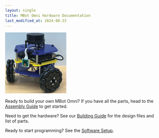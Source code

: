 ```yaml
---
layout: single
title: MBot Omni Hardware Documentation
last_modified_at: 2024-08-23
---
```


<a class="image-link">
  <img src="/assets/images/mbotomniHeadShot.png" alt="" style="max-width:200px;" class="align-center"/>
</a>

Ready to build your own MBot Omni? If you have all the parts, head to the [Assembly Guide](/docs/hardware/omni/assembly) to get started.

Need to get the hardware? See our [Building Guide](/docs/hardware/omni/building) for the design files and list of parts.

Ready to start programming? See the [Software Setup](/docs/setup/).

